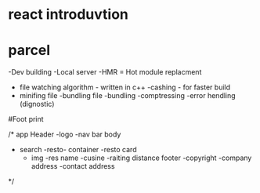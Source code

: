# react introduvtion

# parcel

-Dev building
-Local server
-HMR = Hot module replacment

- file watching algorithm - written in c++
  -cashing - for faster build
- minifing file
  -bundling file
  -bundling
  -comptressing
  -error hendling (dignostic)

#Foot print

/\*
app
Header
-logo
-nav bar
body

- search
  -resto- container
  -resto card
  - img
    -res name
    -cusine
    -raiting
    distance
    footer
    -copyright
    -company address
    -contact address

\*/
